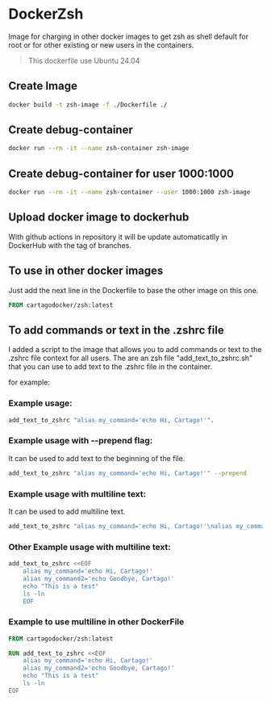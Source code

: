 # DockerZsh

Image for charging in other docker images to get zsh as shell default for root or for other existing or new users in the containers.

> This dockerfile use Ubuntu 24.04

## Create Image

````bash
docker build -t zsh-image -f ./Dockerfile ./
````

## Create debug-container

````bash
docker run --rm -it --name zsh-container zsh-image
````

## Create debug-container for user 1000:1000

````bash
docker run --rm -it --name zsh-container --user 1000:1000 zsh-image
````

## Upload docker image to dockerhub

With github actions in repository it will be update automaticatlly in DockerHub with the tag of branches.

## To use in other docker images

Just add the next line in the Dockerfile to base the other image on this one.

````Dockerfile 
FROM cartagodocker/zsh:latest
````

## To add commands or text in the .zshrc file

I added a script to the image that allows you to add commands or text to the .zshrc file context for all users.
The are an zsh file "add_text_to_zshrc.sh" that you can use to add text to the .zshrc file in the container.

for example:

### Example usage:

````bash
add_text_to_zshrc "alias my_command='echo Hi, Cartago!'".
````

### Example usage with --prepend flag:

It can be used to add text to the beginning of the file.

````bash
add_text_to_zshrc "alias my_command='echo Hi, Cartago!'" --prepend
````

### Example usage with multiline text:

It can be used to add multiline text.

````bash
add_text_to_zshrc "alias my_command='echo Hi, Cartago!'\nalias my_command2='echo Hi, Cartago!'" --prepend
````

### Other Example usage with multiline text:

````bash
add_text_to_zshrc <<EOF
    alias my_command='echo Hi, Cartago!'
    alias my_command2='echo Goodbye, Cartago!'
    echo "This is a test"
    ls -ln
    EOF
`````

### Example to use multiline in other DockerFile

````Dockerfile
FROM cartagodocker/zsh:latest

RUN add_text_to_zshrc <<EOF
    alias my_command='echo Hi, Cartago!'
    alias my_command2='echo Goodbye, Cartago!'
    echo "This is a test"
    ls -ln
EOF
````
